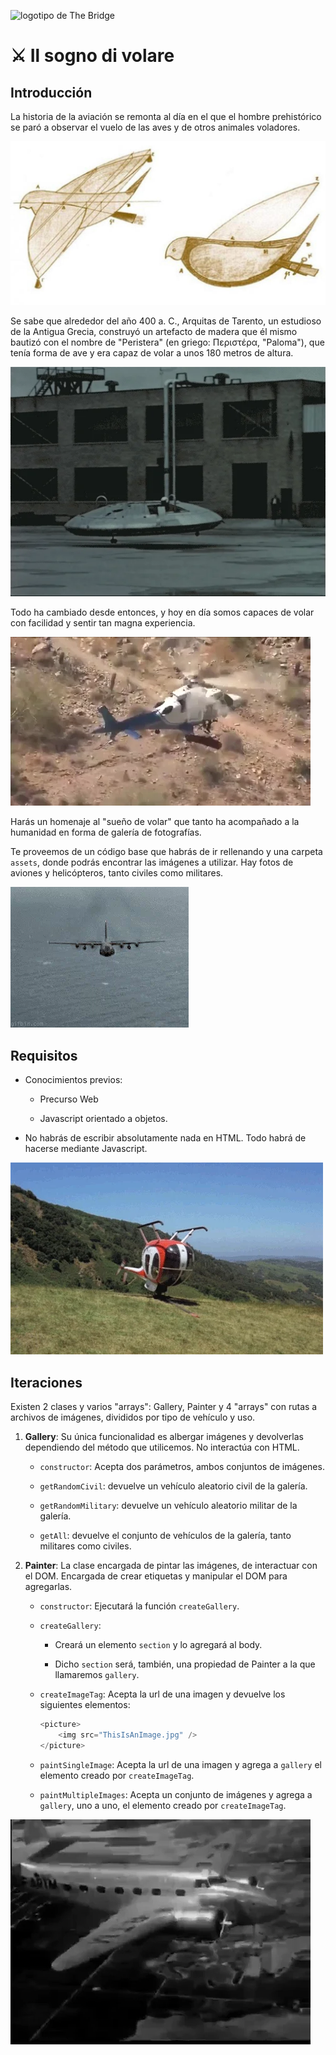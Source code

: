 ![logotipo de The Bridge](https://user-images.githubusercontent.com/27650532/77754601-e8365180-702b-11ea-8bed-5bc14a43f869.png "logotipo de The Bridge")

# :crossed_swords: Il sogno di volare #

## Introducción ##

La historia de la aviación se remonta al día en el que el hombre prehistórico se paró a observar el vuelo de las aves y de otros animales voladores.

![](peristera.jpg)

Se sabe que alrededor del año 400 a. C., Arquitas de Tarento, un estudioso de la Antigua Grecia, construyó un artefacto de madera que él mismo bautizó con el nombre de "Peristera" (en griego: Περιστέρα, "Paloma"), que tenía forma de ave y era capaz de volar a unos 180 metros de altura.

![](aircraft1.webp)

Todo ha cambiado desde entonces, y hoy en día somos capaces de volar con facilidad y sentir tan magna experiencia.

![](heli1.webp)

Harás un homenaje al "sueño de volar" que tanto ha acompañado a la humanidad en forma de galería de fotografías.

Te proveemos de un código base que habrás de ir rellenando y una carpeta `assets`, donde podrás encontrar las imágenes a utilizar. Hay fotos de aviones y helicópteros, tanto civiles como militares.

![](plane2.webp)

## Requisitos ##

- Conocimientos previos:

    - Precurso Web

    - Javascript orientado a objetos.

- No habrás de escribir absolutamente nada en HTML. Todo habrá de hacerse mediante Javascript.

![](heli2.webp)

## Iteraciones ##

Existen 2 clases y varios "arrays": Gallery, Painter y 4 "arrays" con rutas a archivos de imágenes, divididos por tipo de vehículo y uso.

1. **Gallery**: Su única funcionalidad es albergar imágenes y devolverlas dependiendo del método que utilicemos. No interactúa con HTML.

   - `constructor`: Acepta dos parámetros, ambos conjuntos de imágenes.

   - `getRandomCivil`: devuelve un vehículo aleatorio civil de la galería.

   - `getRandomMilitary`: devuelve un vehículo aleatorio militar de la galería.

   - `getAll`: devuelve el conjunto de vehículos de la galería, tanto militares como civiles.

2. **Painter**: La clase encargada de pintar las imágenes, de interactuar con el DOM. Encargada de crear etiquetas y manipular el DOM para agregarlas.

    - `constructor`: Ejecutará la función `createGallery`.

    - `createGallery`:

        - Creará un elemento `section` y lo agregará al body.

        - Dicho `section` será, también, una propiedad de Painter a la que llamaremos `gallery`.

    - `createImageTag`: Acepta la url de una imagen y devuelve los siguientes elementos:

        ```javascript
        <picture>
            <img src="ThisIsAnImage.jpg" />
        </picture>
        ```

    - `paintSingleImage`: Acepta la url de una imagen y agrega a `gallery` el elemento creado por `createImageTag`.

    - `paintMultipleImages`: Acepta un conjunto de imágenes y agrega a `gallery`, uno a uno, el elemento creado por `createImageTag`.

![](plane1.webp)
